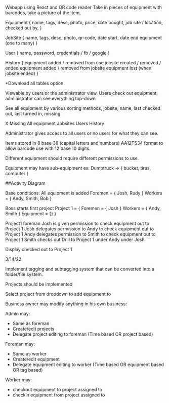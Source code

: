 Webapp using React and QR code reader
Take in pieces of equipment with barcodes, take a picture of the item,

Equipment {
 name, tags, desc, photo, price, date bought,
 job site / location,
 checked out by,
}

JobSite {
 name, tags, desc, photo, qr-code, date start, date end
 equipment (one to many)
}

User {
 name, password, credentials / fb / google
}

History {
 equipment added / removed from use
 jobsite created / removed / ended
 equipment added / removed from jobsite
 equipment lost (when jobsite ended)
}

*Download all tables option

Viewable by users or the administrator view. Users check out equipment,
administrator can see everything top-down

See all equipment by various sorting methods, jobsite, name, last checked out, last turned in, missing


X Missing
All equipment
Jobsites
Users
History

Administrator gives access to all users or no users for what they can see.


Items stored in 8 base 36 (capital letters and numbers) AA12TS34 format to allow barcode use with 12 base 10 digits.

Different equipment should require different permissions to use.

Equipment may have sub-equipment ex: Dumptruck -> { bucket, tires, computer }

##Activity Diagram

Base conditions:
  All equipment is added
  Foremen = { Josh, Rudy }
  Workers = { Andy, Smith, Bob }

Boss starts first project
  Project 1 = {
    Foremen = { Josh }
    Workers = { Andy, Smith }
    Equipment = {}
  }

  Project1 foreman Josh is given permission to check equipment out to Project 1
  Josh delegates permission to Andy to check equipment out to Project 1
  Andy delegates permission to Smith to check equipment out to Project 1
  Smith checks out Drill to Project 1 under Andy under Josh

  Display checked out to Project 1 





3/14/22

Implement tagging and subtagging system that can be converted into a folder/file system. 

Projects should be implemented

Select project from dropdown to add equipment to


Business owner may modify anything in his own business:

Admin may:
- Same as foreman
- Create/edit projects
- Delegate project editing to foreman (Time based OR project based)

Foreman may:
- Same as worker
- Create/edit equipment
- Delegate equipment editing to worker (Time based OR equipment based OR tag based)

Worker may:
- checkout equipment to project assigned to
- checkin equipment from project assigned to
